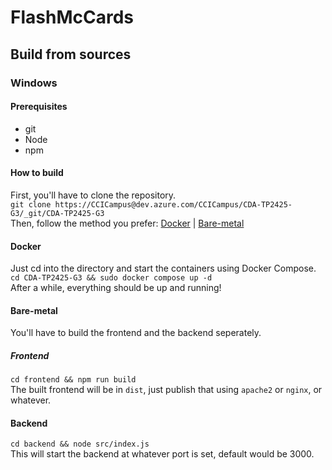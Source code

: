 # FlashMcCards

## Build from sources

### Windows

#### Prerequisites

- git
- Node
- npm

#### How to build

First, you'll have to clone the repository.  
`git clone https://CCICampus@dev.azure.com/CCICampus/CDA-TP2425-G3/_git/CDA-TP2425-G3`  
Then, follow the method you prefer: [Docker](#docker) | [Bare-metal](#Bare-metal)

#### <a id="docker"></a> Docker

Just cd into the directory and start the containers using Docker Compose.  
`cd CDA-TP2425-G3 && sudo docker compose up -d`  
After a while, everything should be up and running!

#### <a id="bare-metal"></a> Bare-metal

You'll have to build the frontend and the backend seperately.

##### Frontend

`cd frontend && npm run build`  
The built frontend will be in `dist`, just publish that using `apache2` or `nginx`, or whatever.

#### Backend

`cd backend && node src/index.js`  
This will start the backend at whatever port is set, default would be 3000.
